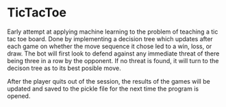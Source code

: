 # TicTacToe
Early attempt at applying machine learning to the problem of teaching a tic tac toe board. 
Done by implementing a decision tree which updates after each game on whether the move sequence it chose led to a win, loss, or draw. The bot will first look to defend against any immediate threat of there being
three in a row by the opponent. 
If no threat is found, it will turn to the decison tree as to its best posible move. 

After the player quits out of the session, the results of the games will be updated and saved to the pickle file for the next time the program is opened. 
